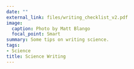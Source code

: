 ```yaml
---
date: ""
external_link: files/writing_checklist_v2.pdf
image:
  caption: Photo by Matt Blango
  focal_point: Smart
summary: Some tips on writing science.
tags:
- Science
title: Science Writing
---
```

